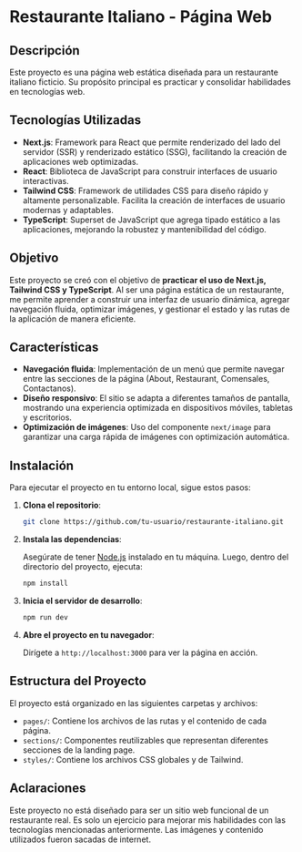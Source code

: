 # Restaurante Italiano - Página Web

## Descripción

Este proyecto es una página web estática diseñada para un restaurante italiano ficticio. Su propósito principal es practicar y consolidar habilidades en tecnologías web.

## Tecnologías Utilizadas

- **Next.js**: Framework para React que permite renderizado del lado del servidor (SSR) y renderizado estático (SSG), facilitando la creación de aplicaciones web optimizadas.
- **React**: Biblioteca de JavaScript para construir interfaces de usuario interactivas.
- **Tailwind CSS**: Framework de utilidades CSS para diseño rápido y altamente personalizable. Facilita la creación de interfaces de usuario modernas y adaptables.
- **TypeScript**: Superset de JavaScript que agrega tipado estático a las aplicaciones, mejorando la robustez y mantenibilidad del código.

## Objetivo

Este proyecto se creó con el objetivo de **practicar el uso de Next.js, Tailwind CSS y TypeScript**. Al ser una página estática de un restaurante, me permite aprender a construir una interfaz de usuario dinámica, agregar navegación fluida, optimizar imágenes, y gestionar el estado y las rutas de la aplicación de manera eficiente.

## Características

- **Navegación fluida**: Implementación de un menú que permite navegar entre las secciones de la página (About, Restaurant, Comensales, Contactanos).
- **Diseño responsivo**: El sitio se adapta a diferentes tamaños de pantalla, mostrando una experiencia optimizada en dispositivos móviles, tabletas y escritorios.
- **Optimización de imágenes**: Uso del componente `next/image` para garantizar una carga rápida de imágenes con optimización automática.
  
## Instalación

Para ejecutar el proyecto en tu entorno local, sigue estos pasos:

1. **Clona el repositorio**:

    ```bash
    git clone https://github.com/tu-usuario/restaurante-italiano.git
    ```

2. **Instala las dependencias**:

    Asegúrate de tener [Node.js](https://nodejs.org/) instalado en tu máquina. Luego, dentro del directorio del proyecto, ejecuta:

    ```bash
    npm install
    ```

3. **Inicia el servidor de desarrollo**:

    ```bash
    npm run dev
    ```

4. **Abre el proyecto en tu navegador**:

    Dirígete a `http://localhost:3000` para ver la página en acción.

## Estructura del Proyecto

El proyecto está organizado en las siguientes carpetas y archivos:

- `pages/`: Contiene los archivos de las rutas y el contenido de cada página.
- `sections/`: Componentes reutilizables que representan diferentes secciones de la landing page.
- `styles/`: Contiene los archivos CSS globales y de Tailwind.

## Aclaraciones

Este proyecto no está diseñado para ser un sitio web funcional de un restaurante real. Es solo un ejercicio para mejorar mis habilidades con las tecnologías mencionadas anteriormente. Las imágenes y contenido utilizados fueron sacadas de internet.


